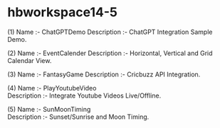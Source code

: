 # hbworkspace14-5

(1) Name :-  ChatGPTDemo 
Description :- ChatGPT Integration Sample Demo.

(2) Name :- EventCalender 
Description :- Horizontal, Vertical and Grid Calendar View.

(3) Name :- FantasyGame 
Description :- Cricbuzz API Integration.

(4) Name :- PlayYoutubeVideo  
Description :- Integrate Youtube Videos Live/Offline.

(5) Name :- SunMoonTiming  
Description :- Sunset/Sunrise and Moon Timing.
